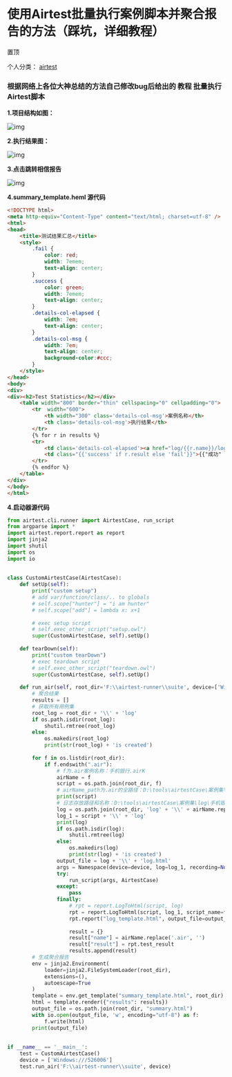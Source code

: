 # 使用Airtest批量执行案例脚本并聚合报告的方法（踩坑，详细教程）

置顶    

个人分类： [airtest](https://blog.csdn.net/flower_drop/article/category/9022115)



### 根据网络上各位大神总结的方法自己修改bug后给出的 教程  **批量执行Airtest脚本**

**1.项目结构如图：**

![img](https://img-blog.csdnimg.cn/20190611112222223.png?x-oss-process=image/watermark,type_ZmFuZ3poZW5naGVpdGk,shadow_10,text_aHR0cHM6Ly9ibG9nLmNzZG4ubmV0L2Zsb3dlcl9kcm9w,size_16,color_FFFFFF,t_70)

**2.执行结果图：**

![img](https://img-blog.csdnimg.cn/20190611112323409.png)

**3.点击跳转相信报告**

![img](https://img-blog.csdnimg.cn/20190611113217337.png?x-oss-process=image/watermark,type_ZmFuZ3poZW5naGVpdGk,shadow_10,text_aHR0cHM6Ly9ibG9nLmNzZG4ubmV0L2Zsb3dlcl9kcm9w,size_16,color_FFFFFF,t_70)

**4.summary_template.heml 源代码**

```html
<!DOCTYPE html>
<meta http-equiv="Content-Type" content="text/html; charset=utf-8" />
<html>
<head>
    <title>测试结果汇总</title>
    <style>
        .fail {
            color: red;
			width: 7emem;
			text-align: center;
        }
        .success {
            color: green;
			width: 7emem;
			text-align: center;
        }
		.details-col-elapsed {
			width: 7em;
			text-align: center;
		}
		.details-col-msg {
			width: 7em;
			text-align: center;
			background-color:#ccc;
		}
    </style>
</head>
<body>
<div>
<div><h2>Test Statistics</h2></div>
    <table width="800" border="thin" cellspacing="0" cellpadding="0">
        <tr  width="600">
            <th width="300" class='details-col-msg'>案例名称</th>
            <th class='details-col-msg'>执行结果</th>
        </tr>
        {% for r in results %}
        <tr>
            <td class='details-col-elapsed'><a href="log/{{r.name}}/log.html" target="view_window">{{r.name}}</a></td>
            <td class="{{'success' if r.result else 'fail'}}">{{"成功" if r.result else "失败"}}</td>
        </tr>
        {% endfor %}
    </table>
</div>
</body>
</html>
```

**4.启动器源代码**

```python
from airtest.cli.runner import AirtestCase, run_script
from argparse import *
import airtest.report.report as report
import jinja2
import shutil
import os
import io
 
 
class CustomAirtestCase(AirtestCase):
    def setUp(self):
        print("custom setup")
        # add var/function/class/.. to globals
        # self.scope["hunter"] = "i am hunter"
        # self.scope["add"] = lambda x: x+1
 
        # exec setup script
        # self.exec_other_script("setup.owl")
        super(CustomAirtestCase, self).setUp()
 
    def tearDown(self):
        print("custom tearDown")
        # exec teardown script
        # self.exec_other_script("teardown.owl")
        super(CustomAirtestCase, self).setUp()
 
    def run_air(self, root_dir='F:\\airtest-runner\\suite', device=['Windows:///526006']):
        # 聚合结果
        results = []
        # 获取所有用例集
        root_log = root_dir + '\\' + 'log'
        if os.path.isdir(root_log):
            shutil.rmtree(root_log)
        else:
            os.makedirs(root_log)
            print(str(root_log) + 'is created')
 
        for f in os.listdir(root_dir):
            if f.endswith(".air"):
                # f为.air案例名称：手机银行.airK
                airName = f
                script = os.path.join(root_dir, f)
                # airName_path为.air的全路径：D:\tools\airtestCase\案例集\log\手机银行
                print(script)
                # 日志存放路径和名称：D:\tools\airtestCase\案例集\log\手机银行1
                log = os.path.join(root_dir, 'log' + '\\' + airName.replace('.air', ''))
                log_1 = script + '\\' + 'log'
                print(log)
                if os.path.isdir(log):
                    shutil.rmtree(log)
                else:
                    os.makedirs(log)
                    print(str(log) + 'is created')
                output_file = log + '\\' + 'log.html'
                args = Namespace(device=device, log=log_1, recording=None, script=script)
                try:
                    run_script(args, AirtestCase)
                except:
                    pass
                finally:
                    # rpt = report.LogToHtml(script, log)
                    rpt = report.LogToHtml(script, log_1, script_name=f.replace(".air", ".py"))
                    rpt.report("log_template.html", output_file=output_file)
 
                    result = {}
                    result["name"] = airName.replace('.air', '')
                    result["result"] = rpt.test_result
                    results.append(result)
        # 生成聚合报告
        env = jinja2.Environment(
            loader=jinja2.FileSystemLoader(root_dir),
            extensions=(),
            autoescape=True
        )
        template = env.get_template("summary_template.html", root_dir)
        html = template.render({"results": results})
        output_file = os.path.join(root_dir, "summary.html")
        with io.open(output_file, 'w', encoding="utf-8") as f:
            f.write(html)
        print(output_file)
 
 
if __name__ == '__main__':
    test = CustomAirtestCase()
    device = ['Windows:///526006']
    test.run_air('F:\\airtest-runner\\suite', device)
```

 